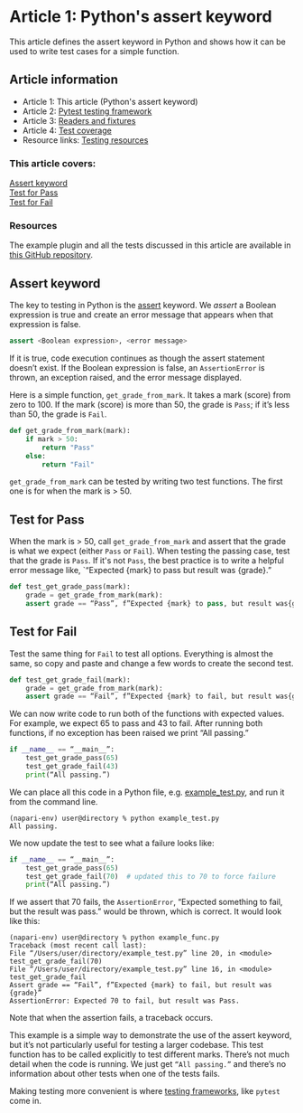 # Article 1: Python's assert keyword

This article defines the assert keyword in Python and shows how it can be used to write test cases for a simple function.  

## Article information  

* Article 1: This article (Python's assert keyword) 
* Article 2: [Pytest testing framework](./article-2-pytest-testing-frameworks)  
* Article 3: [Readers and fixtures](./article-3-readers-and-fixtures)  
* Article 4: [Test coverage](./article-4-test-coverage)  
* Resource links: [Testing resources](./testing-resources)  
  
### This article covers:  
[Assert keyword](#assert-keyword)  
[Test for Pass](#test-for-pass)  
[Test for Fail](#test-for-fail)  

### Resources
The example plugin and all the tests discussed in this article are available in [this GitHub repository](https://github.com/DragaDoncila/plugin-tests).

## Assert keyword  
The key to testing in Python is the [assert](https://realpython.com/python-assert-statement/) keyword. We *assert* a Boolean expression is true and create an error message that appears when that expression is false. 

```python
assert <Boolean expression>, <error message>    
```

If it is true, code execution continues as though the assert statement doesn’t exist. If the Boolean expression is false, an `AssertionError` is thrown, an exception raised, and the error message displayed. 
  
Here is a simple function, `get_grade_from_mark`. It takes a mark (score) from zero to 100. If the mark (score) is more than 50, the grade is `Pass`; if it’s less than 50, the grade is `Fail`.  

```python
def get_grade_from_mark(mark):
    if mark > 50: 
        return "Pass"
    else:   
        return "Fail"
```

`get_grade_from_mark` can be tested by writing two test functions. The first one is for when the mark is > 50.   
  
  
## Test for Pass
When the mark is > 50, call `get_grade_from_mark` and assert that the grade is what we expect (either `Pass` or `Fail`). When testing the passing case, test that the grade is `Pass`. If it's not `Pass`, the best practice is to write a helpful error message like, `“Expected {mark} to pass but result was {grade}.”   

```python
def test_get_grade_pass(mark):  
    grade = get_grade_from_mark(mark):  
    assert grade == “Pass”, f”Expected {mark} to pass, but result was{grade}”  
```
  
## Test for Fail  
Test the same thing for `Fail` to test all options. Everything is almost the same, so copy and paste and change a few words to create the second test.  

```python  
def test_get_grade_fail(mark):  
    grade = get_grade_from_mark(mark):  
    assert grade == “Fail”, f”Expected {mark} to fail, but result was{grade}”  
```  
We can now write code to run both of the functions with expected values. For example, we expect 65 to pass and 43 to fail. After running both functions, if no exception has been raised we print “All passing.”  
```python  
if __name__ == “__main__”:    
    test_get_grade_pass(65)  
    test_get_grade_fail(43)  
    print(“All passing.”)  
```
We can place all this code in a Python file, e.g. [example_test.py](https://github.com/DragaDoncila/plugin-tests/blob/main/example_func.py), and run it from the command line. 
```console  
(napari-env) user@directory % python example_test.py  
All passing. 
```

We now update the test to see what a failure looks like:  
```python
if __name__ == “__main__”:    
    test_get_grade_pass(65)  
    test_get_grade_fail(70)  # updated this to 70 to force failure  
    print(“All passing.”)  
```
If we assert that 70 fails, the `AssertionError`, “Expected something to fail, but the result was pass.” would be thrown, which is correct. It would look like this:  
```console
(napari-env) user@directory % python example_func.py  
Traceback (most recent call last):  
File “/Users/user/directory/example_test.py” line 20, in <module> test_get_grade_fail(70)  
File “/Users/user/directory/example_test.py” line 16, in <module> test_get_grade_fail  
Assert grade == “Fail”, f”Expected {mark} to fail, but result was {grade}”  
AssertionError: Expected 70 to fail, but result was Pass.   
```
Note that when the assertion fails, a traceback occurs. 

This example is a simple way to demonstrate the use of the assert keyword, but it’s not particularly useful for testing a larger codebase. This test function has to be called explicitly to test different marks. There’s not much detail when the code is running. We just get `“All passing.”` and there’s no information about other tests when one of the tests fails.  
  
Making testing more convenient is where [testing frameworks](./Article-2-pytest-testing-frameworks), like `pytest` come in.  